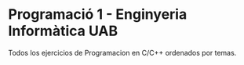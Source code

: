 # Programació 1 - Enginyeria Informàtica UAB
Todos los ejercicios de Programacion en C/C++ ordenados por temas.
